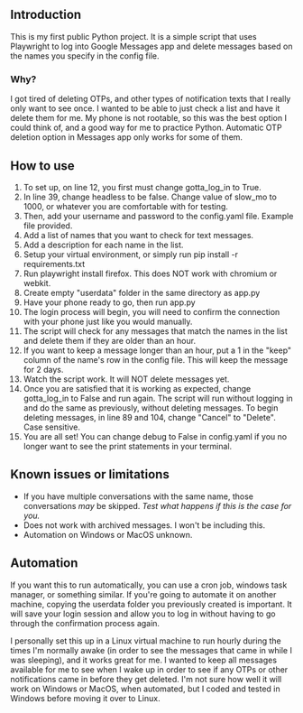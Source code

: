 ## Introduction
This is my first public Python project. It is a simple script that uses Playwright to log into Google Messages app and delete messages based on the names you specify in the config file.

### Why?
I got tired of deleting OTPs, and other types of notification texts that I really only want to see once. I wanted to be able to just check a list and have it delete them for me. My phone is not rootable, so this was the best option I could think of, and a good way for me to practice Python. Automatic OTP deletion option in Messages app only works for some of them.

## How to use
1. To set up, on line 12, you first must change gotta_log_in to True.
1. In line 39, change headless to be false. Change value of slow_mo to 1000, or whatever you are comfortable with for testing.
1. Then, add your username and password to the config.yaml file. Example file provided.
1. Add a list of names that you want to check for text messages.
1. Add a description for each name in the list. 
1. Setup your virtual environment, or simply run pip install -r requirements.txt
1. Run playwright install firefox. This does NOT work with chromium or webkit.
1. Create empty "userdata" folder in the same directory as app.py
1. Have your phone ready to go, then run app.py
1. The login process will begin, you will need to confirm the connection with your phone just like you would manually.
1. The script will check for any messages that match the names in the list and delete them if they are older than an hour.
1. If you want to keep a message longer than an hour, put a 1 in the "keep" column of the name's row in the config file. This will keep the message for 2 days.
1. Watch the script work. It will NOT delete messages yet. 
1. Once you are satisfied that it is working as expected, change gotta_log_in to False and run again. The script will run without logging in and do the same as previously, without deleting messages. To begin deleting messages, in line 89 and 104, change "Cancel" to "Delete". Case sensitive.
1. You are all set! You can change debug to False in config.yaml if you no longer want to see the print statements in your terminal.

## Known issues or limitations
- If you have multiple conversations with the same name, those conversations *may* be skipped. *Test what happens if this is the case for you.*
- Does not work with archived messages. I won't be including this.
- Automation on Windows or MacOS unknown.

## Automation

If you want this to run automatically, you can use a cron job, windows task manager, or something similar. If you're going to automate it on another machine, copying the userdata folder you previously created is important. It will save your login session and allow you to log in without having to go through the confirmation process again.

I personally set this up in a Linux virtual machine to run hourly during the times I'm normally awake (in order to see the messages that came in while I was sleeping), and it works great for me. I wanted to keep all messages available for me to see when I wake up in order to see if any OTPs or other notifications came in before they get deleted. I'm not sure how well it will work on Windows or MacOS, when automated, but I coded and tested in Windows before moving it over to Linux.